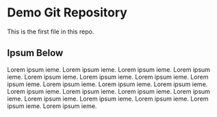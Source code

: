 # Demo Git Repository

This is the first file in this repo.

## Ipsum Below

Lorem ipsum ieme. Lorem ipsum ieme. Lorem ipsum ieme. Lorem ipsum ieme. Lorem ipsum ieme. Lorem ipsum ieme. Lorem ipsum ieme. Lorem ipsum ieme. Lorem ipsum ieme. Lorem ipsum ieme. Lorem ipsum ieme. Lorem ipsum ieme. Lorem ipsum ieme. Lorem ipsum ieme. Lorem ipsum ieme. Lorem ipsum ieme. Lorem ipsum ieme. Lorem ipsum ieme. Lorem ipsum ieme. Lorem ipsum ieme. 